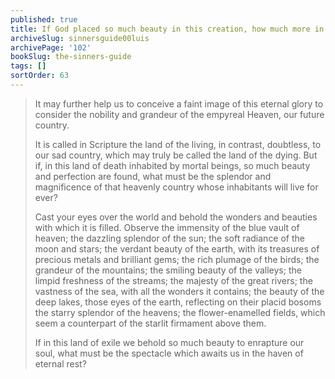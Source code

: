 ```yaml
---
published: true
title: If God placed so much beauty in this creation, how much more in Heaven?
archiveSlug: sinnersguide00luis
archivePage: '102'
bookSlug: the-sinners-guide
tags: []
sortOrder: 63
---
```


> It may further help us to conceive a faint image of this eternal glory to consider the nobility and grandeur of the empyreal Heaven, our future country.
> 
> It is called in Scripture the land of the living, in contrast, doubtless, to our sad country, which may truly be called the land of the dying. But if, in this land of death inhabited by mortal beings, so much beauty and perfection are found, what must be the splendor and magnificence of that heavenly country whose inhabitants will live for ever?
> 
> Cast your eyes over the world and behold the wonders and beauties with which it is filled. Observe the immensity of the blue vault of heaven; the dazzling splendor of the sun; the soft radiance of the moon and stars; the verdant beauty of the earth, with its treasures of precious metals and brilliant gems; the rich plumage of the birds; the grandeur of the mountains; the smiling beauty of the valleys; the limpid freshness of the streams; the majesty of the great rivers; the vastness of the sea, with all the wonders it contains; the beauty of the deep lakes, those eyes of the earth, reflecting on their placid bosoms the starry splendor of the heavens; the flower-enamelled fields, which seem a counterpart of the starlit firmament above them.
> 
> If in this land of exile we behold so much beauty to enrapture our soul, what must be the spectacle which awaits us in the haven of eternal rest?
